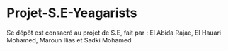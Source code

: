 # Projet-S.E-Yeagarists
Se dépôt est consacré au projet de S.E, fait par : El Abida Rajae, El Hauari Mohamed, Maroun Ilias et Sadki Mohamed
